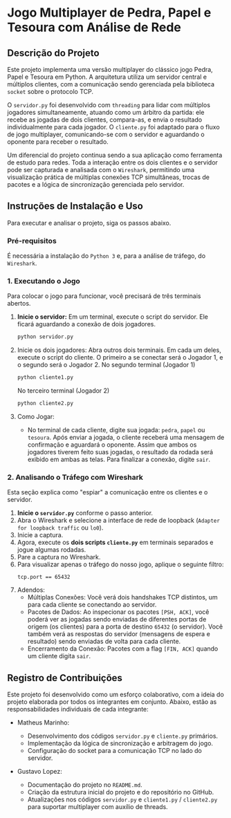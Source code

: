 # Jogo Multiplayer de Pedra, Papel e Tesoura com Análise de Rede

## Descrição do Projeto

Este projeto implementa uma versão multiplayer do clássico jogo Pedra, Papel e Tesoura em Python. A arquitetura utiliza um servidor central e múltiplos clientes, com a comunicação sendo gerenciada pela biblioteca `socket` sobre o protocolo TCP.

O `servidor.py` foi desenvolvido com `threading` para lidar com múltiplos jogadores simultaneamente, atuando como um árbitro da partida: ele recebe as jogadas de dois clientes, compara-as, e envia o resultado individualmente para cada jogador. O `cliente.py` foi adaptado para o fluxo de jogo multiplayer, comunicando-se com o servidor e aguardando o oponente para receber o resultado.

Um diferencial do projeto continua sendo a sua aplicação como ferramenta de estudo para redes. Toda a interação entre os dois clientes e o servidor pode ser capturada e analisada com o `Wireshark`, permitindo uma visualização prática de múltiplas conexões TCP simultâneas, trocas de pacotes e a lógica de sincronização gerenciada pelo servidor.

## Instruções de Instalação e Uso

Para executar e analisar o projeto, siga os passos abaixo.

### Pré-requisitos
É necessária a instalação do `Python 3` e, para a análise de tráfego, do `Wireshark`.

### 1. Executando o Jogo

Para colocar o jogo para funcionar, você precisará de três terminais abertos.

1.  **Inicie o servidor:**
    Em um terminal, execute o script do servidor. Ele ficará aguardando a conexão de dois jogadores.
    ```bash
    python servidor.py
    ```

2.  Inicie os dois jogadores:
    Abra outros dois terminais. Em cada um deles, execute o script do cliente. O primeiro a se conectar será o Jogador 1, e o segundo será o Jogador 2.
    No segundo terminal (Jogador 1)
    ```bash
    python cliente1.py
    ```
    No terceiro terminal (Jogador 2)
    ```bash
    python cliente2.py
    ```

3.  Como Jogar:
    * No terminal de cada cliente, digite sua jogada: `pedra`, `papel` ou `tesoura`. Após enviar a jogada, o cliente receberá uma mensagem de confirmação e aguardará o oponente. Assim que ambos os jogadores tiverem feito suas jogadas, o resultado da rodada será exibido em ambas as telas. Para finalizar a conexão, digite `sair`.

### 2. Analisando o Tráfego com Wireshark

Esta seção explica como "espiar" a comunicação entre os clientes e o servidor.

1.  **Inicie o `servidor.py`** conforme o passo anterior.
2.  Abra o Wireshark e selecione a interface de rede de loopback (`Adapter for loopback traffic` ou `lo0`).
3.  Inicie a captura.
4.  Agora, execute os **dois scripts `cliente.py`** em terminais separados e jogue algumas rodadas.
5.  Pare a captura no Wireshark.
6.  Para visualizar apenas o tráfego do nosso jogo, aplique o seguinte filtro:
    ```
    tcp.port == 65432
    ```
7.  Adendos:
    * Múltiplas Conexões: Você verá dois handshakes TCP distintos, um para cada cliente se conectando ao servidor.
    * Pacotes de Dados: Ao inspecionar os pacotes `[PSH, ACK]`, você poderá ver as jogadas sendo enviadas de diferentes portas de origem (os clientes) para a porta de destino `65432` (o servidor). Você também verá as respostas do servidor (mensagens de espera e resultado) sendo enviadas de volta para cada cliente.
    * Encerramento da Conexão: Pacotes com a flag `[FIN, ACK]` quando um cliente digita `sair`.

## Registro de Contribuições

Este projeto foi desenvolvido como um esforço colaborativo, com a ideia do projeto elaborada por todos os integrantes em conjunto. Abaixo, estão as responsabilidades individuais de cada integrante:

* Matheus Marinho:
    * Desenvolvimento dos códigos `servidor.py` e `cliente.py` primários.
    * Implementação da lógica de sincronização e arbitragem do jogo.
    * Configuração do socket para a comunicação TCP no lado do servidor.
      
* Gustavo Lopez:
    * Documentação do projeto no `README.md`.
    * Criação da estrutura inicial do projeto e do repositório no GitHub.
    * Atualizações nos códigos `servidor.py` e `cliente1.py` / `cliente2.py` para suportar multiplayer com auxílio de threads.
